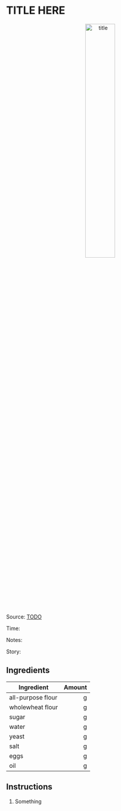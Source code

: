 # TITLE HERE

<center><img src="../img/title.jpg" alt="title" style="width:40%;"/></center>

Source: [TODO](link)

Time:

Notes:

Story:

## Ingredients

|Ingredient|Amount|
|---|---:|
|all-purpose flour|g|
|wholewheat flour|g|
|sugar|g|
|water|g|
|yeast|g|
|salt|g|
|eggs|g|
|oil|g|


## Instructions
1. Something